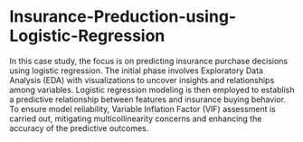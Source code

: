 # Insurance-Preduction-using-Logistic-Regression
In this case study, the focus is on predicting insurance purchase decisions using logistic regression. The initial phase involves Exploratory Data Analysis (EDA) with visualizations to uncover insights and relationships among variables. Logistic regression modeling is then employed to establish a predictive relationship between features and insurance buying behavior. To ensure model reliability, Variable Inflation Factor (VIF) assessment is carried out, mitigating multicollinearity concerns and enhancing the accuracy of the predictive outcomes.
